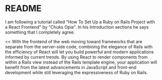 # README

I am following a tutorial called "How To Set Up a Ruby on Rails Project with a React Frontend" by "Chuks Opia". In his Introduction sections he says something that I completely agree:

<< 
 With the frontend of the web moving toward frameworks that are separate from the server-side code, combining the elegance of Rails with the efficiency of React will let you build powerful and modern applications informed by current trends. By using React to render components from within a Rails view instead of the Rails template engine, your application will benefit from the latest advancements in JavaScript and front-end development while still leveraging the expressiveness of Ruby on Rails.
>>

